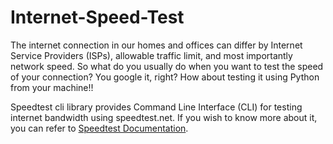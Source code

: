 # Internet-Speed-Test

The internet connection in our homes and offices can differ by Internet Service Providers (ISPs), allowable traffic limit, and most importantly network speed. So what do you usually do when you want to test the speed of your connection? You google it, right? How about testing it using Python from your machine!!

Speedtest cli library provides Command Line Interface (CLI) for testing internet bandwidth using speedtest.net.
If you wish to know more about it, you can refer to [Speedtest Documentation](https://pypi.org/project/speedtest-cli/).
